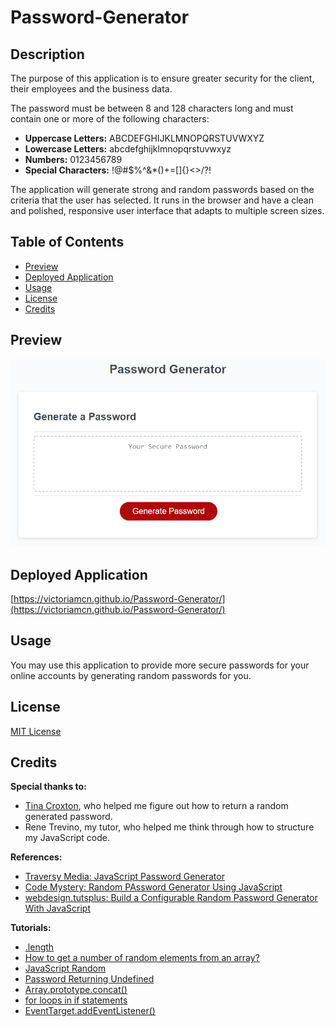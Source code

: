 # Password-Generator

## Description
The purpose of this application is to ensure greater security for the client, their employees and the business data.

The password must be between 8 and 128 characters long and must contain one or more of the following characters:
- **Uppercase Letters:** ABCDEFGHIJKLMNOPQRSTUVWXYZ
- **Lowercase Letters:** abcdefghijklmnopqrstuvwxyz
- **Numbers:** 0123456789
- **Special Characters:** !@#$%^&*()+=[]{}<>/?!

The application will generate strong and random passwords based on the criteria that the user has selected. It runs in the browser and have a clean and polished, responsive user interface that adapts to multiple screen sizes.

## Table of Contents
- [Preview](#preview)
- [Deployed Application](https://victoriamcn.github.io/Password-Generator/)
- [Usage](#usage)
- [License](#license)
- [Credits](#credits)

## Preview

![screenshot of password generator web page](./Assets/images/03-javascript-homework-demo.png)

## Deployed Application

[https://victoriamcn.github.io/Password-Generator/](https://victoriamcn.github.io/Password-Generator/)

## Usage

You may use this application to provide more secure passwords for your online accounts by generating random passwords for you.

## License

[MIT License](https://github.com/victoriamcn/Password-Generator/blob/main/LICENSE)

## Credits

**Special thanks to:**
- [Tina Croxton](https://github.com/TinaTheDev91), who helped me figure out how to return a random generated password.
- Rene Trevino, my tutor, who helped me think through how to structure my JavaScript code.

**References:**
- [Traversy Media: JavaScript Password Generator](https://www.youtube.com/watch?v=duNmhKgtcsI)
- [Code Mystery: Random PAssword Generator Using JavaScript](https://dev.to/code_mystery/random-password-generator-using-javascript-6a)
- [webdesign.tutsplus: Build a Configurable Random Password Generator With JavaScript](https://webdesign.tutsplus.com/tutorials/build-a-configurable-random-password-generator-with-javascript--cms-93262)

**Tutorials:**
- [.length](https://www.w3resource.com/javascript/form/string-length.php)
- [How to get a number of random elements from an array?](https://stackoverflow.com/questions/19269545/how-to-get-a-number-of-random-elements-from-an-array)
- [JavaScript Random](https://www.w3schools.com/js/js_random.asp)
- [Password Returning Undefined](https://stackoverflow.com/questions/64378165/why-is-my-password-returning-as-undefined)
- [Array.prototype.concat()](https://developer.mozilla.org/en-US/docs/Web/JavaScript/Reference/Global_Objects/Array/concat)
- [for loops in if statements](https://builtin.com/software-engineering-perspectives/can-you-put-a-for-loop-in-an-if-statement)
- [EventTarget.addEventListener()](https://developer.mozilla.org/en-US/docs/Web/API/EventTarget/addEventListener)
